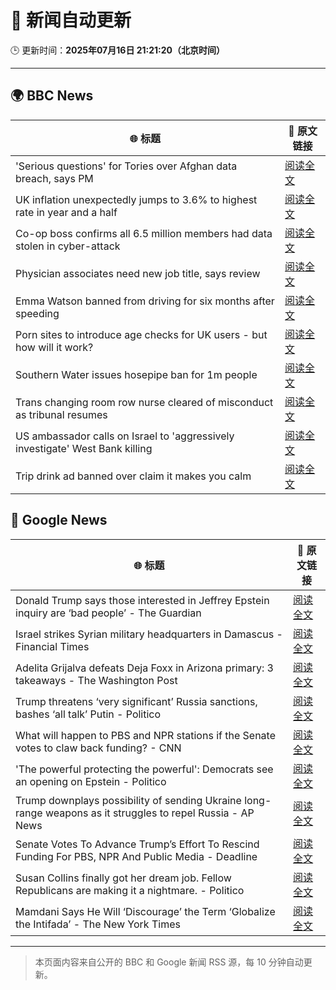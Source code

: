 # 🧠 新闻自动更新

🕒 更新时间：**2025年07月16日 21:21:20（北京时间）**

---

## 🌍 BBC News

| 🌐 标题 | 🔗 原文链接 |
|--------|-------------|
| 'Serious questions' for Tories over Afghan data breach, says PM | [阅读全文](https://www.bbc.com/news/articles/c98w2e9leywo) |
| UK inflation unexpectedly jumps to 3.6% to highest rate in year and a half | [阅读全文](https://www.bbc.com/news/articles/c3en2enpy7po) |
| Co-op boss confirms all 6.5 million members had data stolen in cyber-attack | [阅读全文](https://www.bbc.com/news/articles/cql0ple066po) |
| Physician associates need new job title, says review | [阅读全文](https://www.bbc.com/news/articles/c70r7d7z0wro) |
| Emma Watson banned from driving for six months after speeding | [阅读全文](https://www.bbc.com/news/articles/cly10x7pjplo) |
| Porn sites to introduce age checks for UK users - but how will it work? | [阅读全文](https://www.bbc.com/news/articles/ceq7ye3q2zwo) |
| Southern Water issues hosepipe ban for 1m people | [阅读全文](https://www.bbc.com/news/articles/ckglpvzygvzo) |
| Trans changing room row nurse cleared of misconduct as tribunal resumes | [阅读全文](https://www.bbc.com/news/articles/cm2mp5jley8o) |
| US ambassador calls on Israel to 'aggressively investigate' West Bank killing | [阅读全文](https://www.bbc.com/news/articles/c75ry4k3nrzo) |
| Trip drink ad banned over claim it makes you calm | [阅读全文](https://www.bbc.com/news/articles/c14e2d2ednpo) |

## 📰 Google News

| 🌐 标题 | 🔗 原文链接 |
|--------|-------------|
| Donald Trump says those interested in Jeffrey Epstein inquiry are ‘bad people’ - The Guardian | [阅读全文](https://news.google.com/rss/articles/CBMirgFBVV95cUxNS0g0TkUteHd1aHB5cVdqY3VfVHUySUxlN3RIYzZFTE5mRVhQbWRTRW1LNGJFaHFjSDRRRHgycmE5R1RWRUlWcDlOMHVqMTRvcElnMkhHWDBUdXN6LUszQk9DZlptUHRpMEVoNlJaSUNDQ1diY19vNno0bnhBR0RhUVlpUkhJU1V4cDdYR2sybTF1YmlTR3JnZFIxd0lpRTFEOXhSTzJ5THd2ZTVWTFE?oc=5) |
| Israel strikes Syrian military headquarters in Damascus - Financial Times | [阅读全文](https://news.google.com/rss/articles/CBMicEFVX3lxTFBncExXNTBWWm5IRDdhWTRwYVlLVjM2Y20tdW1tMDNDTmZwdnpNdEw1VU1CN0FIYy1CZGMzTDNXbmhmRGZNdUl5akwzY096dVY5TEk5Y1J0SC1sUnVCeVA0anhvdERESUQyQkJtOEhzbTQ?oc=5) |
| Adelita Grijalva defeats Deja Foxx in Arizona primary: 3 takeaways - The Washington Post | [阅读全文](https://news.google.com/rss/articles/CBMilgFBVV95cUxPXzJnaHo4eGE3eGRUUFdxMmpabHlpQTFfcGFoWVlhWXVrQVVsdzU2YTJyWEtGSHkxTXRmTWFQTi1MM3Vjdy1QLURRZnhxOFRTNVQ2dXJ3azM2dUY0WjcybHVhS2hfMnhCMS1rTkZfR2pYdWszYV9WUjhyWmdCWDYzdnBRNEVRNnFoRWk4aXVQalBwQWJmYUE?oc=5) |
| Trump threatens ‘very significant’ Russia sanctions, bashes ‘all talk’ Putin - Politico | [阅读全文](https://news.google.com/rss/articles/CBMimwFBVV95cUxOelM0bTg5MVZpMVRKQVM4YWRfcjdvNF9INzFhZ2d6UjY4ZFh3Y1A3YVdreFV6UDZ6YjlVSDdzUmdibzJfNlpvWVNlVWZWdEw0NThmNWxOVEx4V056dF9wMEJ0eWJBS216S2VXNlhteXJ3Y190YVBMNUpieExod0NMb2ItUkpfX0xqaURHRmxHYVJmQmtDY0lRV21XYw?oc=5) |
| What will happen to PBS and NPR stations if the Senate votes to claw back funding? - CNN | [阅读全文](https://news.google.com/rss/articles/CBMijwFBVV95cUxNZGN1V2VCYzZXZVNoYXQ3aHZTd2UtT2s0RFZvTXJVaWhUYmEzRzlWam1lLUZ1elNhT1VjblJTd2JSWVgycmJoZEp3TlNKbGF0Wjg3Q2tkeFcwRUFTZllsUEwzTTl2R1NKTGpQM0RYN0FDNUt5Yk0zamptUzcxVURELXhlR0k0RDVuOTB0eVowcw?oc=5) |
| 'The powerful protecting the powerful': Democrats see an opening on Epstein - Politico | [阅读全文](https://news.google.com/rss/articles/CBMingFBVV95cUxPSnBpQlFSejJCN2gxUF9CUmlwbmdZX2xjMzdOQjFPQy1zY3FGT0NnOGY4SjN6TkQ1TVdNTDVNaklhSDhWUmRtMjAtN1NvVlRhbXFOZ2JBZVFxd0hmYldUOXVpMG8xencyZGY5ZkZDVmRTT2IwQmZyZWR5dUZzcXRCNlpjODZOZkJFOTNZT0lfbDdfRF9YR2NpNHhhWDN5dw?oc=5) |
| Trump downplays possibility of sending Ukraine long-range weapons as it struggles to repel Russia - AP News | [阅读全文](https://news.google.com/rss/articles/CBMinwFBVV95cUxPaEc0dDF5TGpiRVczcUJiZEIxa1FaUVNVUGpaSFREVmJldk9IQ0lyOE5IWi1sSVZSdVV2RXhoZUpEdDVjRXF5Q2cwY3RJOWlmbE8yYkZWdENxWkw1elN4aXgwbDNxSW9NSVFmdEN5M3Q3Z2FuUlQ3R2picWtWbzB1VFJ4b3ltZW90ZnNfZDlCV3NrT1lteG9mSEtta0RZWTg?oc=5) |
| Senate Votes To Advance Trump’s Effort To Rescind Funding For PBS, NPR And Public Media - Deadline | [阅读全文](https://news.google.com/rss/articles/CBMimAFBVV95cUxQTDFPaGtaakU1MUtRNWF6T0FuVU96Qk4xZEg0bkhBUGJjeXhVSXpKTlJKMjdSV2RTN0ZiSEJUMDJ2dzgxOEJzWDIyaHNwUjllQVVaazZKaXEtalF6eU10SXRpX0pWa1d4aUJOT2lWN002Q3J0QmJHUVVWVUFtSkU5M1JIa1RuU3VKT19PRTV3cVBsWS1yRkpPeg?oc=5) |
| Susan Collins finally got her dream job. Fellow Republicans are making it a nightmare. - Politico | [阅读全文](https://news.google.com/rss/articles/CBMikwFBVV95cUxNTVhlZmNQSmFJdWMtRzFadUY1eWxfQWFDTmZmRVk4UFYydWFYVERIWDdocFhuZE1odEhPZXBlU21wd3Vsc1FDOEhDbHJTd0JRSFNBNm5xR0wzeTRDZlVhS3E5NFBQREtsYzdpcGx2V0RvcUh1RHg5ZFpRajJmQkowQ0t0YUpLUDBWM3BsdzNjSWdMUVE?oc=5) |
| Mamdani Says He Will ‘Discourage’ the Term ‘Globalize the Intifada’ - The New York Times | [阅读全文](https://news.google.com/rss/articles/CBMilwFBVV95cUxQNmExS0JYUFA3V0JOdFpHM2F4UDRyaWtyUkd3UUw2QVlBSkhOYll3d2M4dTNYcDFnMHh1bUJydGJwakNrTDNhcWxfVXJnT0dWUHYySzAwcjJNckpCQldzR195MWNHVmdKbTE4QnoxN21NQlZuaE1mTzU5MEYyMlhjaWl4eW9NTEkxMjl4Zm5JVFZ4R1dXVW1N?oc=5) |

---
> 本页面内容来自公开的 BBC 和 Google 新闻 RSS 源，每 10 分钟自动更新。